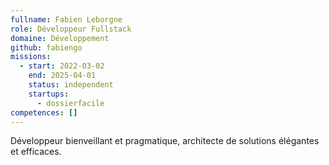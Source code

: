 ```yaml
---
fullname: Fabien Leborgne
role: Développeur Fullstack
domaine: Développement
github: fabiengo
missions:
  - start: 2022-03-02
    end: 2025-04-01
    status: independent
    startups:
      - dossierfacile
competences: []
---
```

Développeur bienveillant et pragmatique, architecte de solutions élégantes et efficaces.
